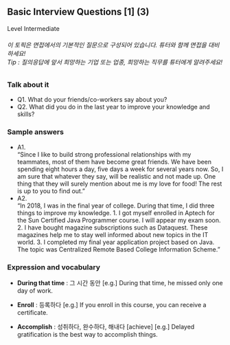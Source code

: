 ## Basic Interview Questions [1] (3)
Level Intermediate
###### 이 토픽은 면접에서의 기본적인 질문으로 구성되어 있습니다. 튜터와 함께 면접을 대비하세요!<br/>Tip : 질의응답에 앞서 희망하는 기업 또는 업종, 희망하는 직무를 튜터에게 알려주세요!

### Talk about it
- Q1. What do your friends/co-workers say about you?- Q2. What did you do in the last year to improve your knowledge and skills?
### Sample answers
- A1.  
“Since I like to build strong professional relationships with my teammates, most of them have become great friends. We have been spending eight hours a day, five days a week for several years now. So, I am sure that whatever they say, will be realistic and not made up. One thing that they will surely mention about me is my love for food! The rest is up to you to find out.”
- A2.  
“In 2018, I was in the final year of college. During that time, I did three things to improve my knowledge. 1. I got myself enrolled in Aptech for the Sun Certified Java Programmer course. I will appear my exam soon. 2. I have bought magazine subscriptions such as Dataquest. These magazines help me to stay well informed about new topics in the IT world. 3. I completed my final year application project based on Java. The topic was Centralized Remote Based College Information Scheme.”
### Expression and vocabulary
- **During that time** : 그 시간 동안
[e.g.] During that time, he missed only one day of work.

- **Enroll** : 등록하다
[e.g.] If you enroll in this course, you can receive a certificate.

- **Accomplish** : 성취하다, 완수하다, 해내다 [achieve]
[e.g.] Delayed gratification is the best way to accomplish things.


